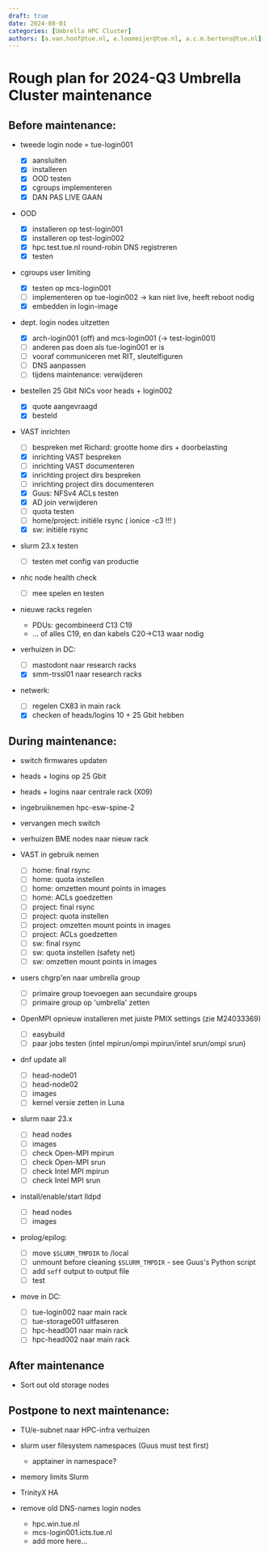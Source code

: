 ```yaml
---
draft: true
date: 2024-08-01
categories: [Umbrella HPC Cluster]
authors: [a.van.hoof@tue.nl, e.loomeijer@tue.nl, a.c.m.bertens@tue.nl]
---
```


# Rough plan for 2024-Q3 Umbrella Cluster maintenance

## Before maintenance:

* tweede login node = tue-login001
   - [x] aansluiten
   - [x] installeren
   - [x] OOD testen
   - [x] cgroups implementeren
   - [x] DAN PAS LIVE GAAN

* OOD
   - [x] installeren op test-login001  
   - [x] installeren op test-login002
   - [x] hpc.test.tue.nl round-robin DNS registreren 
   - [x] testen

* cgroups user limiting
   - [x] testen op mcs-login001
   - [ ] implementeren op tue-login002 -> kan niet live, heeft reboot nodig
   - [x] embedden in login-image

* dept. login nodes uitzetten
   - [x] arch-login001 (off) and mcs-login001 (-> test-login001)
   - [ ] anderen pas doen als tue-login001 er is
   - [ ] vooraf communiceren met RIT, sleutelfiguren
   - [ ] DNS aanpassen
   - [ ] tijdens maintenance: verwijderen

* bestellen 25 Gbit NICs voor heads + login002
   - [x] quote aangevraagd
   - [x] besteld

* VAST inrichten
   - [ ] bespreken met Richard: grootte home dirs + doorbelasting
   - [x] inrichting VAST bespreken
   - [ ] inrichting VAST documenteren
   - [x] inrichting project dirs bespreken
   - [ ] inrichting project dirs documenteren
   - [x] Guus: NFSv4 ACLs testen
   - [x] AD join verwijderen
   - [ ] quota testen
   - [ ] home/project: initiële rsync  ( ionice -c3 !!! )
   - [x] sw: initiële rsync

* slurm 23.x testen
   - [ ] testen met config van productie

* nhc node health check
   - [ ] mee spelen en testen

* nieuwe racks regelen
   - PDUs: gecombineerd C13 C19
   - ... of alles C19, en dan kabels C20->C13 waar nodig

* verhuizen in DC:
   - [ ] mastodont naar research racks
   - [x] smm-trssl01 naar research racks

* netwerk:
   - [ ] regelen CX83 in main rack
   - [x] checken of heads/logins 10 + 25 Gbit hebben

## During maintenance:

* switch firmwares updaten

* heads + logins op 25 Gbit

* heads + logins naar centrale rack (X09)

* ingebruiknemen hpc-esw-spine-2

* vervangen mech switch

* verhuizen BME nodes naar nieuw rack

* VAST in gebruik nemen
   - [ ] home: final rsync
   - [ ] home: quota instellen
   - [ ] home: omzetten mount points in images
   - [ ] home: ACLs goedzetten
   - [ ] project: final rsync
   - [ ] project: quota instellen
   - [ ] project: omzetten mount points in images
   - [ ] project: ACLs goedzetten
   - [ ] sw: final rsync
   - [ ] sw: quota instellen (safety net)
   - [ ] sw: omzetten mount points in images

* users chgrp'en naar umbrella group
   - [ ] primaire group toevoegen aan secundaire groups
   - [ ] primaire group op 'umbrella' zetten

* OpenMPI opnieuw installeren met juiste PMIX settings (zie M24033369)
   - [ ] easybuild
   - [ ] paar jobs testen  (intel mpirun/ompi mpirun/intel srun/ompi srun)

* dnf update all
   - [ ] head-node01
   - [ ] head-node02
   - [ ] images
   - [ ] kernel versie zetten in Luna

* slurm naar 23.x
   - [ ] head nodes
   - [ ] images
   - [ ] check Open-MPI mpirun
   - [ ] check Open-MPI srun
   - [ ] check Intel MPI mpirun
   - [ ] check Intel MPI srun

* install/enable/start lldpd
   - [ ] head nodes
   - [ ] images

* prolog/epilog:
   - [ ] move `$SLURM_TMPDIR` to /local
   - [ ] unmount before cleaning `$SLURM_TMPDIR` - see Guus's Python script
   - [ ] add `seff` output to output file
   - [ ] test

* move in DC:
   - [ ] tue-login002 naar main rack
   - [ ] tue-storage001 uitfaseren
   - [ ] hpc-head001 naar main rack
   - [ ] hpc-head002 naar main rack

## After maintenance

* Sort out old storage nodes

## Postpone to next maintenance:

* TU/e-subnet naar HPC-infra verhuizen

* slurm user filesystem namespaces (Guus must test first)
   - apptainer in namespace?

* memory limits Slurm

* TrinityX HA

* remove old DNS-names login nodes
   - hpc.win.tue.nl
   - mcs-login001.icts.tue.nl
   - add more here...

